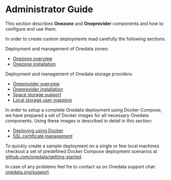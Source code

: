 # Administrator Guide

This section describes **Onezone** and **Oneprovider** components and how to configure and use them.

In order to create custom deployments read carefully the following sections.

Deployment and management of Onedata zones:
* [Onezone overview](administering_onedata/onezone_overview.md)
* [Onezone installation](administering_onedata/onezone_installation.md)

Deployment and management of Onedata storage providers:
* [Oneprovider overview](administering_onedata/provider_overview.md)
* [Oneprovider installation](administering_onedata/provider_installation.md)
* [Space storage support](administering_onedata/provider_space_support.md)
* [Local storage user mapping](administering_onedata/luma.md)

In order to setup a complete Onedata deployment using Docker Compose, we have prepared a set of Docker images for all necessary Onedata components. Using these images is described in detail in this section:
* [Deploying using Docker](administering_onedata/docker_deployment.md)
* [SSL certificate management](administering_onedata/ssl_certificate_management.md)

To quickly create a sample deployment on a single or few local machines checkout a set of predefined Docker Compose deployment scenarios at [github.com/onedata/getting-started](https://github.com/onedata/getting-started).

In case of any problems feel fre to contact us on Onedata support chat: [onedata.org/support](https://onedata.org/support).
